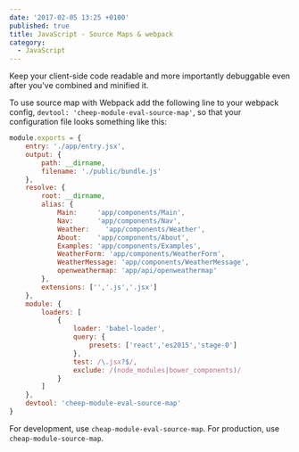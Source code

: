 ```yaml
---
date: '2017-02-05 13:25 +0100'
published: true
title: JavaScript - Source Maps & webpack
category:
  - JavaScript
---
```

Keep your client-side code readable and more importantly debuggable even after you've combined and minified it.

To use source map with Webpack add the following line to your webpack config, ```devtool: 'cheep-module-eval-source-map'```, so that your configuration file looks something like this:

```js
module.exports = {
    entry: './app/entry.jsx',
    output: {
        path: __dirname,
        filename: './public/bundle.js'
    },
    resolve: {
        root: __dirname,
        alias: {
            Main:     'app/components/Main',
            Nav:      'app/components/Nav',
            Weather:    'app/components/Weather',
            About:    'app/components/About',
            Examples: 'app/components/Examples',
            WeatherForm: 'app/components/WeatherForm',
            WeatherMessage: 'app/components/WeatherMessage',
            openweathermap: 'app/api/openweathermap'
        },
        extensions: ['','.js','.jsx']
    },
    module: {
        loaders: [
            {
                loader: 'babel-loader',
                query: {
                    presets: ['react','es2015','stage-0']
                },
                test: /\.jsx?$/,
                exclude: /(node_modules|bower_components)/
            }
        ]
    },
    devtool: 'cheep-module-eval-source-map'
}
```

For development, use `cheap-module-eval-source-map`. For production, use `cheap-module-source-map`.
